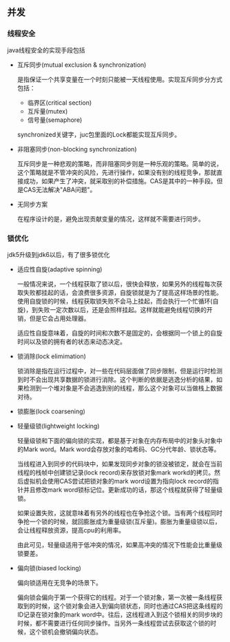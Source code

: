 ## 并发

### 线程安全

java线程安全的实现手段包括

+ 互斥同步(mutual exclusion & synchronization)

  是指保证一个共享变量在一个时刻只能被一天线程使用。实现互斥同步分方式包括：

  + 临界区(critical section)
  + 互斥量(mutex)
  + 信号量(semaphore)

  synchronized关键字，juc包里面的Lock都能实现互斥同步。

+ 非阻塞同步(non-blocking synchronization)

  互斥同步是一种悲观的策略，而非阻塞同步则是一种乐观的策略。简单的说，这个策略就是不管冲突的风险，先进行操作，如果没有别的线程竞争，那就直接成功，如果产生了冲突，就采取别的补偿措施。CAS是其中的一种手段。但是CAS无法解决"ABA问题"。

+ 无同步方案

  在程序设计的是，避免出现贡献变量的情况，这样就不需要进行同步。

### 锁优化

jdk5升级到jdk6以后，有了很多锁优化

+ 适应性自旋(adaptive spinning)

  一般情况来说，一个线程获取了锁以后，很快会释放，如果另外的线程每次获取失败都挂起的话，会浪费很多资源，自旋锁就是为了提高这样场景的性能。使用自旋锁的时候，线程获取锁失败不会马上挂起，而会执行一个忙循环(自旋)，到失败一定次数以后，还是会照样挂起。这样就能避免线程切换的开销，但是它会占用处理器。

  适应性自旋意味着，自旋的时间和次数不是固定的，会根据同一个锁上的自旋时间以及锁的拥有者的状态来动态决定。

+ 锁消除(lock elimimation)

  锁消除是指在运行过程中，对一些在代码层面做了同步限制，但是运行时检测到时不会出现共享数据的锁进行消除。这个判断的依据是逃逸分析的结果，如果检测到一个堆对象是不会逃逸到别的线程，那么这个对象可以当做栈上数据对待。

+ 锁膨胀(lock coarsening)

+ 轻量级锁(lightweight locking)

  轻量级锁和下面的偏向锁的实现，都是基于对象在内存布局中的对象头对象中的Mark word。Mark word会存放对象的哈希码、GC分代年龄、锁状态等。

  当线程进入到同步的代码块中，如果发现同步对象的锁没被锁定，就会在当前线程的栈帧中创建锁记录(lock record)来存放锁对象mark workd的拷贝。然后虚拟机会使用CAS尝试把锁对象的mark word设置为指向lock record的指针并且修改mark word锁标记位。更新成功的话，那这个线程就获得了轻量级锁。

  如果设置失败，这就意味着有另外的线程也在争抢这个锁。当有两个线程同时争抢一个锁的时候，就回膨胀成为重量级锁(互斥量)。膨胀为重量级锁以后，会让线程释放资源，提高cpu的利用率。

  由此可见，轻量级适用于低冲突的情况，如果高冲突的情况下性能会比重量级锁要差。

+ 偏向锁(biased locking)

  偏向锁适用在无竞争的场景下。

  偏向锁会偏向于第一个获得它的线程。对于一个锁对象，第一次被一条线程获取到的时候，这个锁对象会进入到偏向锁状态，同时也通过CAS把这条线程的ID记录在锁对象的mark word中。往后，这线程进入到这个锁相关的同步块的时候，都不需要进行任何同步操作。当另外一条线程尝试去获取这个锁的时候，这个锁机会撤销偏向状态。

